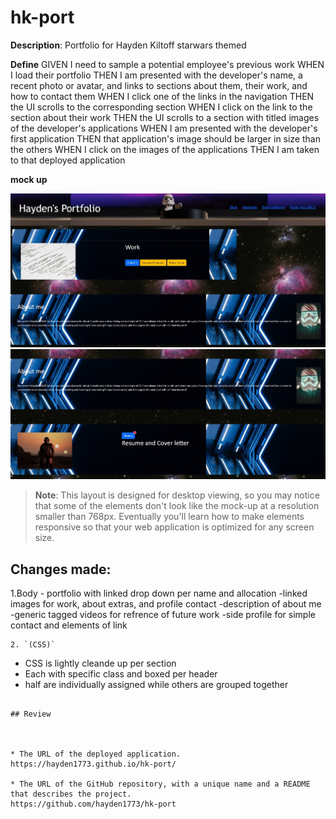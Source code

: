 # hk-port

**Description**:
Portfolio for Hayden Kiltoff
starwars themed

**Define**
GIVEN I need to sample a potential employee's previous work
WHEN I load their portfolio
THEN I am presented with the developer's name, a recent photo or avatar, and links to sections about them, their work, and how to contact them
WHEN I click one of the links in the navigation
THEN the UI scrolls to the corresponding section
WHEN I click on the link to the section about their work
THEN the UI scrolls to a section with titled images of the developer's applications
WHEN I am presented with the developer's first application
THEN that application's image should be larger in size than the others
WHEN I click on the images of the applications
THEN I am taken to that deployed application

**mock up**

![Getting Started](./Images/front.jpg)
![Getting Started](./Images/bottom.jpg)



> **Note**: This layout is designed for desktop viewing, so you may notice that some of the elements don't look like the mock-up at a resolution smaller than 768px. Eventually you'll learn how to make elements responsive so that your web application is optimized for any screen size.

## Changes made:

1.Body
    - portfolio with linked drop down per name and allocation
    -linked images for work, about extras, and profile contact
    -description of about me
    -generic tagged videos for refrence of future work
    -side profile for simple contact and elements of link


   ```
2. `(CSS)` 
   ```
  - CSS is lightly cleande up per section
  - Each with specific class and boxed per header
  - half are individually assigned while others are grouped together

   ```

## Review



* The URL of the deployed application.
https://hayden1773.github.io/hk-port/

* The URL of the GitHub repository, with a unique name and a README that describes the project.
https://github.com/hayden1773/hk-port